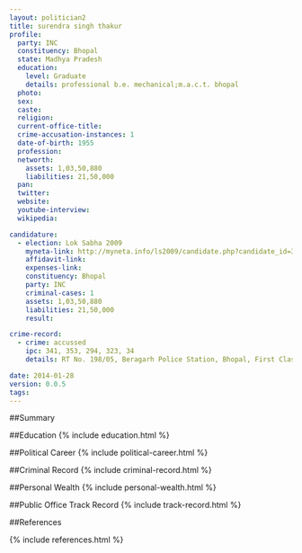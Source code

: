 ```yaml
---
layout: politician2
title: surendra singh thakur
profile: 
  party: INC
  constituency: Bhopal
  state: Madhya Pradesh
  education: 
    level: Graduate
    details: professional b.e. mechanical;m.a.c.t. bhopal
  photo: 
  sex: 
  caste: 
  religion: 
  current-office-title: 
  crime-accusation-instances: 1
  date-of-birth: 1955
  profession: 
  networth: 
    assets: 1,03,50,880
    liabilities: 21,50,000
  pan: 
  twitter: 
  website: 
  youtube-interview: 
  wikipedia: 

candidature: 
  - election: Lok Sabha 2009
    myneta-link: http://myneta.info/ls2009/candidate.php?candidate_id=3398
    affidavit-link: 
    expenses-link: 
    constituency: Bhopal 
    party: INC
    criminal-cases: 1
    assets: 1,03,50,880
    liabilities: 21,50,000
    result:  

crime-record: 
  - crime: accussed
    ipc: 341, 353, 294, 323, 34
    details: RT No. 198/05, Beragarh Police Station, Bhopal, First Class Judicial Magistrate Bhopal, Cognizance date 16-11-1998 

date: 2014-01-28
version: 0.0.5
tags: 
---
```

##Summary


##Education
{% include education.html %}


##Political Career
{% include political-career.html %}


##Criminal Record
{% include criminal-record.html %}


##Personal Wealth
{% include personal-wealth.html %}


##Public Office Track Record
{% include track-record.html %}


##References


{% include references.html %}